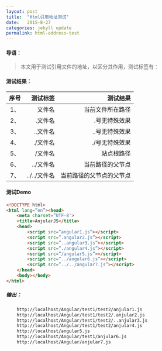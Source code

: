 ```yaml
---
layout: post
title:  "Html引用地址测试"
date:   2015-8-27 
categories: jekyll update
permalink: html-address-test
---
```

#### 导语：

> 本文用于测试引用文件的地址，以区分其作用，测试标签有：

#### 测试结果：

|序号|  测试标签 |       测试结果|
|:--:|---------:|----------:|
|1、 |     文件名|        当前文件所在路径|
|2、 |    .文件名|       .号无特殊效果|
|3、 |   ..文件名|      ..号无特殊效果|
|4、 |   ./文件名|     ./号无特殊效果|
|5、 |    /文件名|    站点根路径|
|6、 |  ../文件名|   当前路径的父节点|
|7、 |../../文件名|  当前路径的父节点的父节点|

#### 测试Demo

```html
<!DOCTYPE html>
<html lang=”en”><head>
	<meta charset=”UTF-8″>
	<title>AnjularJS</title>
	<head>
		<script src=”angular1.js”></script>
		<script src=”.angular2.js”></script>
		<script src=”..angular3.js”></script>
		<script src=”./angular4.js”></script>
		<script src=”/angular5.js”></script>
		<script src=”../angular6.js”></script>
		<script src=”../../angular7.js”></script>
	</head>
	<body></body>
</html>
```
##### 输出：

```html
	http://localhost/Angular/test1/test2/anjular1.js
	http://localhost/Angular/test1/test2/.anjular2.js
	http://localhost/Angular/test1/test2/..anjular3.js
	http://localhost/Angular/test1/test2/anjular4.js
	http://localhost/angular5.js
	http://localhost/Angular/test1/anjular6.js
	http://localhost/Angular/anjular7.js
```